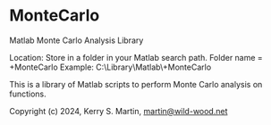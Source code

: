 # MonteCarlo
Matlab Monte Carlo Analysis Library

Location: Store in a folder in your Matlab search path. Folder name = +MonteCarlo
Example: C:\\Library\\Matlab\\+MonteCarlo

This is a library of Matlab scripts to perform Monte Carlo analysis on functions.

Copyright (c) 2024, Kerry S. Martin, martin@wild-wood.net